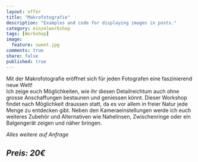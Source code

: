 ```yaml
---
layout: offer
title: "Makrofotografie"
description: "Examples and code for displaying images in posts."
category: einzelworkshop
tags: [Workshop]
image:
  feature: sweet.jpg
comments: true
share: false
published: true
---
```


Mit der Makrofotografie eröffnet sich für jeden Fotografen eine faszinierend neue Welt!  
Ich zeige euch Möglichkeiten, wie ihr diesen Detailreichtum auch ohne grosse Anschaffungen bestaunen und geniessen könnt.
Dieser Workshop findet nach Möglichkeit draussen statt, da es vor allem in freier Natur jede Menge zu entdecken gibt. Neben den Kameraeinstellungen werde ich euch weiteres Zubehör und Alternativen wie Nahelinsen, Zwischenringe oder ein Balgengerät zeigen und näher bringen.



*Alles weitere auf Anfrage*


## *Preis: 20€*